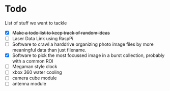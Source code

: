 Todo
====

List of stuff we want to tackle

* [x] ~~Make a todo list to keep track of random ideas~~
* [ ] Laser Data Link using RaspPi
* [ ] Software to crawl a harddrive organizing photo image files by more meaningful data than just filename.
* [x] Software to pick the most focussed image in a burst collection, probably with a common ROI
* [ ] Megaman style clock
* [ ] xbox 360 water cooling
* [ ] camera cube module
* [ ] antenna module
